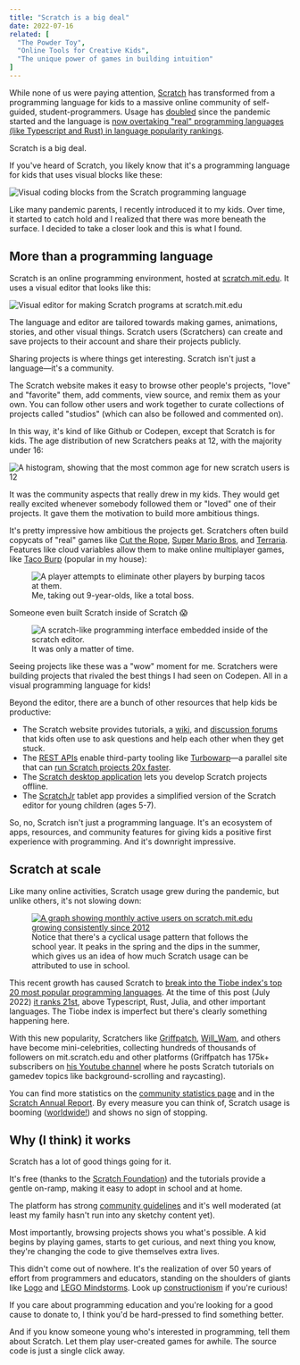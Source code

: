 ```yaml
---
title: "Scratch is a big deal"
date: 2022-07-16
related: [
  "The Powder Toy",
  "Online Tools for Creative Kids",
  "The unique power of games in building intuition"
]
---
```


While none of us were paying attention, [Scratch](https://scratch.mit.edu/) has transformed from a programming language for kids to a massive online community of self-guided, student-programmers. Usage has [doubled]({{site.url}}/2022/07/16/scratch-is-a-big-deal/#scratch-at-scale) since the pandemic started and the language is [now overtaking "real" programming languages (like Typescript and Rust) in language popularity rankings](#rankings).

Scratch is a big deal.

If you've heard of Scratch, you likely know that it's a programming language for kids that uses visual blocks like these:

![Visual coding blocks from the Scratch programming language]({{site.url}}/assets/images/scratch-coding-blocks.png)

Like many pandemic parents, I recently introduced it to my kids. Over time, it started to catch hold and I realized that there was more beneath the surface. I decided to take a closer look and this is what I found.

## More than a programming language

Scratch is an online programming environment, hosted at [scratch.mit.edu](https://scratch.mit.edu). It uses a visual editor that looks like this:

![Visual editor for making Scratch programs at scratch.mit.edu]({{site.url}}/assets/images/scratch-programming-interface.png)

The language and editor are tailored towards making games, animations, stories, and other visual things. Scratch users (Scratchers) can create and save projects to their account and share their projects publicly.

Sharing projects is where things get interesting. Scratch isn't just a language—it's a community.

The Scratch website makes it easy to browse other people's projects, "love" and "favorite" them, add comments, view source, and remix them as your own. You can follow other users and work together to curate collections of projects called "studios" (which can also be followed and commented on).

In this way, it's kind of like Github or Codepen, except that Scratch is for kids. The age distribution of new Scratchers peaks at 12, with the majority under 16:

![A histogram, showing that the most common age for new scratch users is 12]({{site.url}}/assets/images/scratch-age-distribution.png)

It was the community aspects that really drew in my kids. They would get really excited whenever somebody followed them or "loved" one of their projects. It gave them the motivation to build more ambitious things.

It's pretty impressive how ambitious the projects get. Scratchers often build copycats of "real" games like [Cut the Rope](https://scratch.mit.edu/projects/669250336/), [Super Mario Bros](https://scratch.mit.edu/projects/196684240/), and [Terraria](https://scratch.mit.edu/projects/322341152/). Features like cloud variables allow them to make online multiplayer games, like [Taco Burp](https://scratch.mit.edu/projects/478790208) (popular in my house):

<figure class="center">
  <img src="{{site.url}}/assets/images/taco-burp.gif" loading="lazy" alt="A player attempts to eliminate other players by burping tacos at them." />
  <figcaption>Me, taking out 9-year-olds, like a total boss.</figcaption>
</figure>

Someone even built Scratch inside of Scratch 😱

<figure class="center">
  <img src="{{site.url}}/assets/images/scratch-inside-of-scratch.png" loading="lazy" alt="A scratch-like programming interface embedded inside of the scratch editor." />
  <figcaption>It was only a matter of time.</figcaption>
</figure>

Seeing projects like these was a "wow" moment for me. Scratchers were building projects that rivaled the best things I had seen on Codepen. All in a visual programming language for kids!

Beyond the editor, there are a bunch of other resources that help kids be productive:
- The Scratch website provides tutorials, a [wiki](https://en.scratch-wiki.info/), and [discussion forums](https://en.scratch-wiki.info/wiki/Discussion_Forums) that kids often use to ask questions and help each other when they get stuck.
- The [REST APIs](https://en.scratch-wiki.info/wiki/Scratch_API) enable third-party tooling like [Turbowarp](https://turbowarp.org/)—a parallel site that can [run Scratch projects 20x faster](https://docs.turbowarp.org/how).
- The [Scratch desktop application](https://scratch.mit.edu/download) lets you develop Scratch projects offline.
- The [ScratchJr](https://www.scratchjr.org/) tablet app provides a simplified version of the Scratch editor for young children (ages 5-7).

So, no, Scratch isn't just a programming language. It's an ecosystem of apps, resources, and community features for giving kids a positive first experience with programming. And it's downright impressive.

## Scratch at scale

Like many online activities, Scratch usage grew during the pandemic, but unlike others, it's not slowing down:

<figure class="center">
  <a href="https://scratch.mit.edu/statistics/#active-users">
    <img src="{{site.url}}/assets/images/scratch-monthly-active-users.png" loading="lazy" alt="A graph showing monthly active users on scratch.mit.edu growing consistently since 2012" />
  </a>
  <figcaption>Notice that there's a cyclical usage pattern that follows the school year. It peaks in the spring and the dips in the summer, which gives us an idea of how much Scratch usage can be attributed to use in school.</figcaption>
</figure>

<p id="rankings">This recent growth has caused Scratch to <a href="https://twitter.com/mres/status/1248214290076753922">break into the Tiobe index's top 20 most popular programming languages</a>. At the time of this post (July 2022) <a href="https://web.archive.org/web/20220713222515/https://www.tiobe.com/tiobe-index/">it ranks 21st</a>, above Typescript, Rust, Julia, and other important languages. The Tiobe index is imperfect but there's clearly something happening here.</p>

With this new popularity, Scratchers like [Griffpatch](https://scratch.mit.edu/users/griffpatch/), [Will_Wam](https://scratch.mit.edu/users/Will_Wam/), and others have become mini-celebrities, collecting hundreds of thousands of followers on mit.scratch.edu and other platforms (Griffpatch has 175k+ subscribers on [his Youtube channel](https://www.youtube.com/c/griffpatch) where he posts Scratch tutorials on gamedev topics like background-scrolling and raycasting).

You can find more statistics on the [community statistics page](https://scratch.mit.edu/statistics/) and in the [Scratch Annual Report](https://scratch.mit.edu/annual-report). By every measure you can think of, Scratch usage is booming ([worldwide!](https://scratch.mit.edu/annual-report#:~:text=Scratch%20is%20used%20around%20the%20world%20across%20more%20than%20200%20countries%20and%20territories)) and shows no sign of stopping.

## Why (I think) it works

Scratch has a lot of good things going for it.

It's free (thanks to the [Scratch Foundation](https://www.scratchfoundation.org/supporters)) and the tutorials provide a gentle on-ramp, making it easy to adopt in school and at home.

The platform has strong [community guidelines](https://scratch.mit.edu/community_guidelines) and it's well moderated (at least my family hasn't run into any sketchy content yet).

Most importantly, browsing projects shows you what's possible. A kid begins by playing games, starts to get curious, and next thing you know, they're changing the code to give themselves extra lives.

This didn't come out of nowhere. It's the realization of over 50 years of effort from programmers and educators, standing on the shoulders of giants like [Logo](https://el.media.mit.edu/logo-foundation/what_is_logo/logo_and_learning.html) and [LEGO Mindstorms](https://en.wikipedia.org/wiki/Lego_Mindstorms). Look up [constructionism](https://en.wikipedia.org/wiki/Constructionism_(learning_theory)) if you're curious!

If you care about programming education and you're looking for a good cause to donate to, I think you'd be hard-pressed to find something better.

And if you know someone young who's interested in programming, tell them about Scratch. Let them play user-created games for awhile. The source code is just a single click away.
